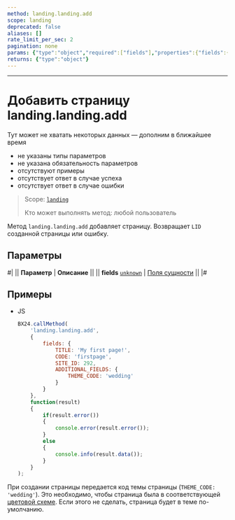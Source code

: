 ```yaml
---
method: landing.landing.add
scope: landing
deprecated: false
aliases: []
rate_limit_per_sec: 2
pagination: none
params: {"type":"object","required":["fields"],"properties":{"fields":{"type":"object"}}}
returns: {"type":"object"}
---
```



---

# Добавить страницу landing.landing.add



Тут может не хватать некоторых данных — дополним в ближайшее время







- не указаны типы параметров
- не указана обязательность параметров
- отсутствуют примеры
- отсутствует ответ в случае успеха
- отсутствует ответ в случае ошибки





> Scope: [`landing`](../../../scopes/permissions.md)
>
> Кто может выполнять метод: любой пользователь

Метод `landing.landing.add` добавляет страницу. Возвращает `LID` созданной страницы или ошибку.

## Параметры

#|
|| **Параметр** | **Описание** ||
|| **fields**
[`unknown`](../../../data-types.md) | [Поля сущности](../index.md) ||
|#

## Примеры



- JS

    ```js
    BX24.callMethod(
        'landing.landing.add',
        {
            fields: {
                TITLE: 'My first page!',
                CODE: 'firstpage',
                SITE_ID: 292,
                ADDITIONAL_FIELDS: {
                    THEME_CODE: 'wedding'
                }
            }
        },
        function(result)
        {
            if(result.error())
            {
                console.error(result.error());
            }
            else
            {
                console.info(result.data());
            }
        }
    );
    ```







При создании страницы передается код темы страницы (`THEME_CODE: 'wedding'`). Это необходимо, чтобы страница была в соответствующей [цветовой схеме](../color-themes.md). Если этого не сделать, страница будет в теме по-умолчанию.


